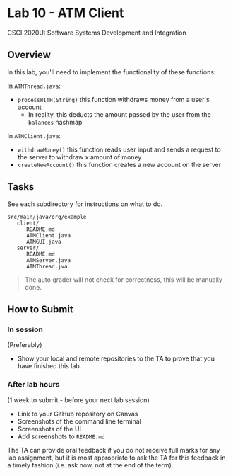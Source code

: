 # Lab 10 - ATM Client

CSCI 2020U: Software Systems Development and Integration

## Overview

In this lab, you'll need to implement the functionality of these functions:

In `ATMThread.java`:

- `processWITH(String)` this function withdraws money from a user's account
    - In reality, this deducts the amount passed by the user from the `balances` hashmap

In `ATMClient.java`:

- `withdrawMoney()` this function reads user input and sends a request to the server to withdraw $x$ amount of money
- `createNewAccount()` this function creates a new account on the server

## Tasks

See each subdirectory for instructions on what to do.

```dir
src/main/java/org/example
   client/
      README.md
      ATMClient.java
      ATMGUI.java
   server/
      README.md
      ATMServer.java
      ATMThread.jva
```
>The auto grader will not check for correctness, this will be manually done.

## How to Submit

### In session

(Preferably)

- Show your local and remote repositories to the TA to prove that you have finished this lab.

### After lab hours

(1 week to submit - before your next lab session)

- Link to your GitHub repository on Canvas
- Screenshots of the command line terminal
- Screenshots of the UI
- Add screenshots to `README.md`

The TA can provide oral feedback if you do not receive full marks for any lab assignment, but it is most
appropriate to ask the TA for this feedback in a timely fashion (i.e. ask now, not at the end of the term).
